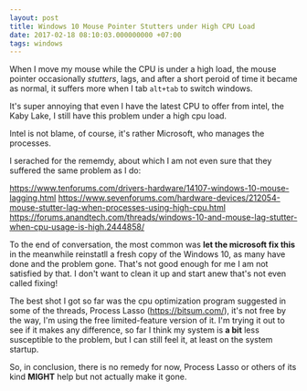 ```yaml
---
layout: post
title: Windows 10 Mouse Pointer Stutters under High CPU Load
date: 2017-02-18 08:10:03.000000000 +07:00
tags: windows
---
```

When I move my mouse while the CPU is under a high load, the mouse pointer occasionally *stutters*, lags, and after a short peroid of time it became as normal, it suffers more when I tab `alt+tab` to switch windows. 

It's super annoying that even I have the latest CPU to offer from intel, the Kaby Lake, I still have this problem under a high cpu load.

Intel is not blame, of course, it's rather Microsoft, who manages the processes.

I serached for the rememdy, about which I am not even sure that they suffered the same problem as I do:

https://www.tenforums.com/drivers-hardware/14107-windows-10-mouse-lagging.html
https://www.sevenforums.com/hardware-devices/212054-mouse-stutter-lag-when-processes-using-high-cpu.html
https://forums.anandtech.com/threads/windows-10-and-mouse-lag-stutter-when-cpu-usage-is-high.2444858/

To the end of conversation, the most common was **let the microsoft fix this** in the meanwhile reinstatll a fresh copy of the Windows 10, as many have done and the problem gone. That's not good enough for me I am not satisfied by that. I don't want to clean it up and start anew that's not even called fixing!

The best shot I got so far was the cpu optimization program suggested in some of the threads, Process Lasso (https://bitsum.com/), it's not free by the way, I'm using the free limited-feature version of it. I'm trying it out to see if it makes any difference, so far I think my system is **a bit** less susceptible to the problem, but I can still feel it, at least on the system startup. 

So, in conclusion, there is no remedy for now, Process Lasso or others of its kind **MIGHT** help but not actually make it gone.
